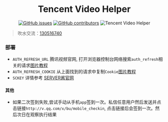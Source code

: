 <div align="center"> 
<h1 >
Tencent Video Helper
</h1>

[![GitHub issues](https://img.shields.io/github/issues/PomeloWang/my-actions?style=flat-square)](https://github.com/PomeloWang/my-actions/issues)
[![GitHub contributors](https://img.shields.io/github/contributors/PomeloWang/my-actions?style=flat-square)](https://github.com/PomeloWang/my-actions/graphs/contributors)
![Tencent Video Helper](https://img.shields.io/github/workflow/status/PomeloWang/my-actions/Tencent%20Video%20Helper?label=status&style=flat-square)
</div>

> 吹水交流：[130516740](https://qm.qq.com/cgi-bin/qm/qr?k=_M9lYFxkYD7yQQR2btyG3pkZWFys_I-l&authKey=evGDzE2eFVBm46jsHpgcWrokveg70Z9GKl3H45o0oJuia620UGeO27lDPG9gKb/2&noverify=0)
### 部署
- `AUTH_REFRESH_URL`    腾讯视频官网, 打开浏览器控制台网络搜索`auth_refresh`相关的请求[图片教程](https://cdn.jsdelivr.net/gh/BlueskyClouds/Script/img/2020/11/1/img/v_1.jpg)
- `AUTH_REFRESH_COOKIE` 从上面找到的请求中复制`Cookie`[图片教程](https://cdn.jsdelivr.net/gh/BlueskyClouds/Script/img/2020/11/1/img/v_2.jpg)
- `SCKEY` 详情参考 [SERVER酱官网](http://sc.ftqq.com/3.version)


#### 其他
- 如果二次签到失败,尝试手动从手机`app`签到一次。私信任意用户然后发送并点击链接`http://v.qq.com/x/bu/mobile_checkin`, 点击链接后会签到一次。然后次日在观察执行结果
  
